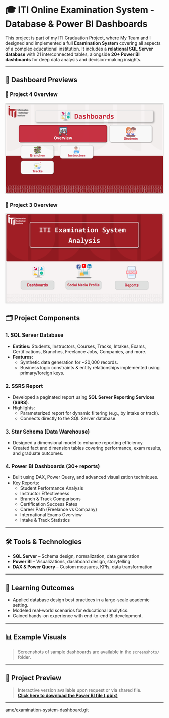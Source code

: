 # 
# 🎓 ITI Online Examination System -  Database & Power BI Dashboards

This project is part of my ITI Graduation Project, where My Team and I designed and implemented a full **Examination System** covering all aspects of a complex educational institution. It includes a **relational SQL Server database** with 21 interconnected tables, alongside **20+ Power BI dashboards** for deep data analysis and decision-making insights.

---

## 📸 Dashboard Previews

### 📍 Project 4 Overview
![Project 4 Dashboard](screenshots/project%204.png)

### 📍 Project 3 Overview
![Project 3 Dashboard](screenshots/project%203.png)

## 🗂️ Project Components

### 1. **SQL Server Database**
- **Entities:** Students, Instructors, Courses, Tracks, Intakes, Exams, Certifications, Branches, Freelance Jobs, Companies, and more.
- **Features:**
  - Synthetic data generation for ~20,000 records.
  - Business logic constraints & entity relationships implemented using primary/foreign keys.

### 2. **SSRS Report**
- Developed a paginated report using **SQL Server Reporting Services (SSRS)**.
- Highlights:
  - Parameterized report for dynamic filtering (e.g., by intake or track).
  - Connects directly to the SQL Server database.

### 3. **Star Schema (Data Warehouse)**
- Designed a dimensional model to enhance reporting efficiency.
- Created fact and dimension tables covering performance, exam results, and graduate outcomes.

### 4. **Power BI Dashboards (30+ reports)**
- Built using DAX, Power Query, and advanced visualization techniques.
- Key Reports:
  - Student Performance Analysis
  - Instructor Effectiveness
  - Branch & Track Comparisons
  - Certification Success Rates
  - Career Path (Freelance vs Company)
  - International Exams Overview
  - Intake & Track Statistics

---

## 🛠️ Tools & Technologies

- **SQL Server** – Schema design, normalization, data generation
- **Power BI** – Visualizations, dashboard design, storytelling
- **DAX & Power Query** – Custom measures, KPIs, data transformation
---

## 📌 Learning Outcomes

- Applied database design best practices in a large-scale academic setting.
- Modeled real-world scenarios for educational analytics.
- Gained hands-on experience with end-to-end BI development.

---

## 📊 Example Visuals

> Screenshots of sample dashboards are available in the `screenshots/` folder.

---

## 🔗 Project Preview

> Interactive version available upon request or via shared file.  
> **[Click here to download the Power BI file (.pbix)](your_download_link_here)**  
---

ame/examination-system-dashboard.git
